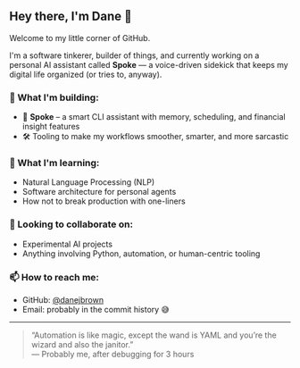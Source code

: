 ## Hey there, I'm Dane 👋

Welcome to my little corner of GitHub.

I'm a software tinkerer, builder of things, and currently working on a personal AI assistant called **Spoke** — a voice-driven sidekick that keeps my digital life organized (or tries to, anyway).

### 🔧 What I'm building:
- 🧠 **Spoke** – a smart CLI assistant with memory, scheduling, and financial insight features
- 🛠️ Tooling to make my workflows smoother, smarter, and more sarcastic

### 🌱 What I'm learning:
- Natural Language Processing (NLP)
- Software architecture for personal agents
- How not to break production with one-liners

### 🤝 Looking to collaborate on:
- Experimental AI projects
- Anything involving Python, automation, or human-centric tooling

### 📫 How to reach me:
- GitHub: [@danejbrown](https://github.com/danejbrown)
- Email: probably in the commit history 😅

---

> “Automation is like magic, except the wand is YAML and you’re the wizard and also the janitor.”  
> — Probably me, after debugging for 3 hours
